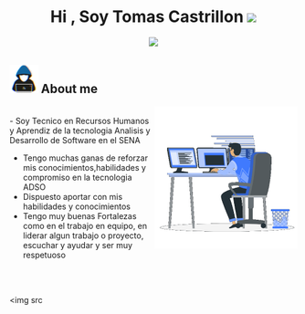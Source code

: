 <h1 align="center"><b>Hi , Soy Tomas Castrillon </b><img src="https://media.giphy.com/media/hvRJCLFzcasrR4ia7z/giphy.gif" width="35"></h1>
<!--  -->
<p align="center">
  <a href="https://github.com/DenverCoder1/readme-typing-svg"><img src="https://readme-typing-svg.herokuapp.com?font=Time+New+Roman&color=cyan&size=25&center=true&vCenter=true&width=600&height=100&lines=Analista+Y+Desarrollador+De+Software"></a>
</p>

## <picture><img src = "https://github.com/0xAbdulKhalid/0xAbdulKhalid/raw/main/assets/mdImages/about_me.gif" width = 50px></picture> **About me**

<picture> <img align="right" src="https://github.com/0xAbdulKhalid/0xAbdulKhalid/raw/main/assets/mdImages/Right_Side.gif" width = 250px></picture>

<br>
- Soy Tecnico en Recursos Humanos y Aprendiz de la tecnologia Analisis y Desarrollo de Software en el SENA

- Tengo muchas ganas de reforzar mis conocimientos,habilidades y compromiso en la tecnologia ADSO
- Dispuesto aportar con mis habilidades y conocimientos 
- Tengo muy buenas Fortalezas como en el trabajo en equipo, en liderar algun trabajo o proyecto, escuchar y ayudar y ser muy respetuoso

<br><br>

<img src
